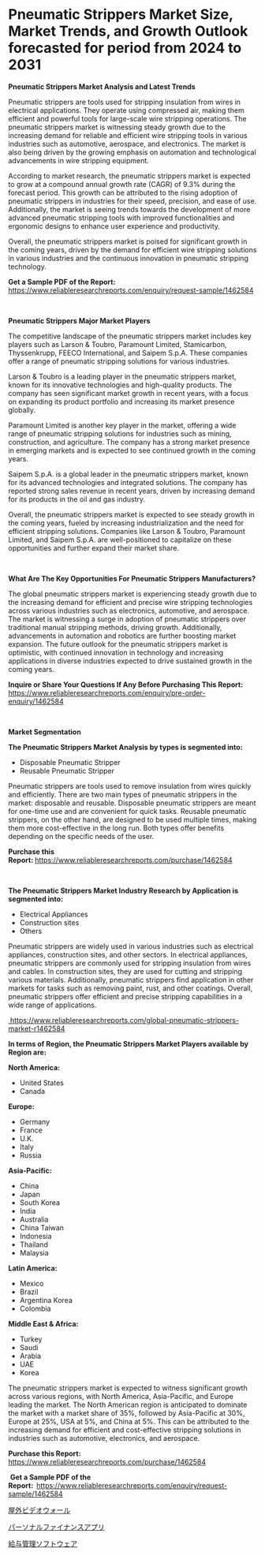 <p><h1>Pneumatic Strippers Market Size, Market Trends, and Growth Outlook forecasted for period from 2024 to 2031</h1></p><p><strong>Pneumatic Strippers Market Analysis and Latest Trends</strong></p>
<p><p>Pneumatic strippers are tools used for stripping insulation from wires in electrical applications. They operate using compressed air, making them efficient and powerful tools for large-scale wire stripping operations. The pneumatic strippers market is witnessing steady growth due to the increasing demand for reliable and efficient wire stripping tools in various industries such as automotive, aerospace, and electronics. The market is also being driven by the growing emphasis on automation and technological advancements in wire stripping equipment.</p><p>According to market research, the pneumatic strippers market is expected to grow at a compound annual growth rate (CAGR) of 9.3% during the forecast period. This growth can be attributed to the rising adoption of pneumatic strippers in industries for their speed, precision, and ease of use. Additionally, the market is seeing trends towards the development of more advanced pneumatic stripping tools with improved functionalities and ergonomic designs to enhance user experience and productivity.</p><p>Overall, the pneumatic strippers market is poised for significant growth in the coming years, driven by the demand for efficient wire stripping solutions in various industries and the continuous innovation in pneumatic stripping technology.</p></p>
<p><strong>Get a Sample PDF of the Report:&nbsp;</strong> <a href="https://www.reliableresearchreports.com/enquiry/request-sample/1462584">https://www.reliableresearchreports.com/enquiry/request-sample/1462584</a></p>
<p>&nbsp;</p>
<p><strong>Pneumatic Strippers Major Market Players</strong></p>
<p><p>The competitive landscape of the pneumatic strippers market includes key players such as Larson & Toubro, Paramount Limited, Stamicarbon, Thyssenkrupp, FEECO International, and Saipem S.p.A. These companies offer a range of pneumatic stripping solutions for various industries.</p><p>Larson & Toubro is a leading player in the pneumatic strippers market, known for its innovative technologies and high-quality products. The company has seen significant market growth in recent years, with a focus on expanding its product portfolio and increasing its market presence globally.</p><p>Paramount Limited is another key player in the market, offering a wide range of pneumatic stripping solutions for industries such as mining, construction, and agriculture. The company has a strong market presence in emerging markets and is expected to see continued growth in the coming years.</p><p>Saipem S.p.A. is a global leader in the pneumatic strippers market, known for its advanced technologies and integrated solutions. The company has reported strong sales revenue in recent years, driven by increasing demand for its products in the oil and gas industry.</p><p>Overall, the pneumatic strippers market is expected to see steady growth in the coming years, fueled by increasing industrialization and the need for efficient stripping solutions. Companies like Larson & Toubro, Paramount Limited, and Saipem S.p.A. are well-positioned to capitalize on these opportunities and further expand their market share.</p></p>
<p>&nbsp;</p>
<p><strong>What Are The Key Opportunities For Pneumatic Strippers Manufacturers?</strong></p>
<p><p>The global pneumatic strippers market is experiencing steady growth due to the increasing demand for efficient and precise wire stripping technologies across various industries such as electronics, automotive, and aerospace. The market is witnessing a surge in adoption of pneumatic strippers over traditional manual stripping methods, driving growth. Additionally, advancements in automation and robotics are further boosting market expansion. The future outlook for the pneumatic strippers market is optimistic, with continued innovation in technology and increasing applications in diverse industries expected to drive sustained growth in the coming years.</p></p>
<p><strong>Inquire or Share Your Questions If Any Before Purchasing This Report:</strong> <a href="https://www.reliableresearchreports.com/enquiry/pre-order-enquiry/1462584">https://www.reliableresearchreports.com/enquiry/pre-order-enquiry/1462584</a></p>
<p>&nbsp;</p>
<p><strong>Market Segmentation</strong></p>
<p><strong>The Pneumatic Strippers Market Analysis by types is segmented into:</strong></p>
<p><ul><li>Disposable Pneumatic Stripper</li><li>Reusable Pneumatic Stripper</li></ul></p>
<p><p>Pneumatic strippers are tools used to remove insulation from wires quickly and efficiently. There are two main types of pneumatic strippers in the market: disposable and reusable. Disposable pneumatic strippers are meant for one-time use and are convenient for quick tasks. Reusable pneumatic strippers, on the other hand, are designed to be used multiple times, making them more cost-effective in the long run. Both types offer benefits depending on the specific needs of the user.</p></p>
<p><strong>Purchase this Report:&nbsp;</strong><a href="https://www.reliableresearchreports.com/purchase/1462584">https://www.reliableresearchreports.com/purchase/1462584</a></p>
<p>&nbsp;</p>
<p><strong>The Pneumatic Strippers Market Industry Research by Application is segmented into:</strong></p>
<p><ul><li>Electrical Appliances</li><li>Construction sites</li><li>Others</li></ul></p>
<p><p>Pneumatic strippers are widely used in various industries such as electrical appliances, construction sites, and other sectors. In electrical appliances, pneumatic strippers are commonly used for stripping insulation from wires and cables. In construction sites, they are used for cutting and stripping various materials. Additionally, pneumatic strippers find application in other markets for tasks such as removing paint, rust, and other coatings. Overall, pneumatic strippers offer efficient and precise stripping capabilities in a wide range of applications.</p></p>
<p><a href="https://www.reliableresearchreports.com/global-pneumatic-strippers-market-r1462584">&nbsp;https://www.reliableresearchreports.com/global-pneumatic-strippers-market-r1462584</a></p>
<p><strong>In terms of Region, the Pneumatic Strippers Market Players available by Region are:</strong></p>
<p>
    <p> <strong> North America: </strong>
        <ul>
            <li>United States</li>
            <li>Canada</li>
        </ul>
        </p> 
    <p> <strong> Europe: </strong>
        <ul>
            <li>Germany</li>
            <li>France</li>
            <li>U.K.</li>
            <li>Italy</li>
            <li>Russia</li>
        </ul>
        </p> 
    <p> <strong> Asia-Pacific: </strong>
        <ul>
            <li>China</li>
            <li>Japan</li>
            <li>South Korea</li>
            <li>India</li>
            <li>Australia</li>
            <li>China Taiwan</li>
            <li>Indonesia</li>
            <li>Thailand</li>
            <li>Malaysia</li>
        </ul>
        </p> 
    <p> <strong> Latin America: </strong>
        <ul>
            <li>Mexico</li>
            <li>Brazil</li>
            <li>Argentina Korea</li>
            <li>Colombia</li>
        </ul>
        </p> 
    <p> <strong> Middle East & Africa: </strong>
        <ul>
            <li>Turkey</li>
            <li>Saudi</li>
            <li>Arabia</li>
            <li>UAE</li>
            <li>Korea</li>
        </ul>
    </p>
    </p>
<p><p>The pneumatic strippers market is expected to witness significant growth across various regions, with North America, Asia-Pacific, and Europe leading the market. The North American region is anticipated to dominate the market with a market share of 35%, followed by Asia-Pacific at 30%, Europe at 25%, USA at 5%, and China at 5%. This can be attributed to the increasing demand for efficient and cost-effective stripping solutions in industries such as automotive, electronics, and aerospace.</p></p>
<p><strong>Purchase this Report: </strong><a href="https://www.reliableresearchreports.com/purchase/1462584">https://www.reliableresearchreports.com/purchase/1462584</a></p>
<p>&nbsp;<strong>Get a Sample PDF of the Report:&nbsp;&nbsp;</strong><a href="https://www.reliableresearchreports.com/enquiry/request-sample/1462584">https://www.reliableresearchreports.com/enquiry/request-sample/1462584</a></p>
<p><strong></strong></p>
<p><p><a href="https://github.com/hwbcz413288296/Market-Research-Report-List-1/blob/main/183985941164.md">屋外ビデオウォール</a></p><p><a href="https://github.com/dawson566/Market-Research-Report-List-1/blob/main/764945341166.md">パーソナルファイナンスアプリ</a></p><p><a href="https://github.com/JacksonWiza1924/Market-Research-Report-List-1/blob/main/128989641165.md">給与管理ソフトウェア</a></p></p>